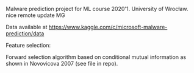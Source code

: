 Malware prediction project for ML course 2020'1. University of Wrocław.
nice
remote update MG

Data available at https://www.kaggle.com/c/microsoft-malware-prediction/data



Feature selection:  

Forward selection algorithm based on conditional mutual information as shown in Novovicova 2007 (see file in repo). 
